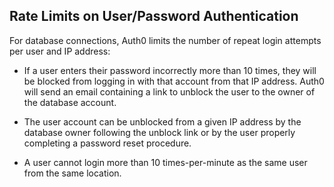 ## Rate Limits on User/Password Authentication

For database connections, Auth0 limits the number of repeat login attempts per user and IP address:

 - If a user enters their password incorrectly more than 10 times, they will be blocked from logging in with that account from that IP address. Auth0 will send an email containing a link to unblock the user to the owner of the database account.

 - The user account can be unblocked from a given IP address by the database owner following the unblock link or by the user properly completing a password reset procedure.

 - A user cannot login more than 10 times-per-minute as the same user from the same location.